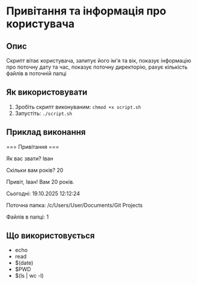 # Привітання та інформація про користувача
 
## Опис
 
Скрипт вітає користувача, запитує його ім'я та вік, показує інформацію про поточну дату та час, показує поточну директорію, рахує кількість файлів в поточній папці

## Як використовувати
 
1. Зробіть скрипт виконуваним: `chmod +x script.sh`
2. Запустіть: `./script.sh`
 
## Приклад виконання
 
=== Привітання ===

Як вас звати? Іван

Скільки вам років? 20

Привіт, Іван! Вам 20 років.

Сьогодні: 19.10.2025 12:12:24

Поточна папка: /c/Users/User/Documents/Git Projects

Файлів в папці: 1
 
## Що використовується
 
- echo
- read
- $(date)
- $PWD 
- $(ls | wc -l)
